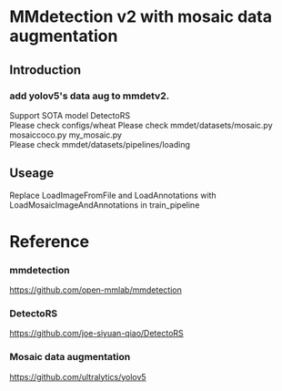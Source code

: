 # MMdetection v2 with mosaic data augmentation

## Introduction
### add yolov5's data aug to mmdetv2.  
Support SOTA model DetectoRS    
Please check configs/wheat
Please check mmdet/datasets/mosaic.py mosaiccoco.py my_mosaic.py  
Please check mmdet/datasets/pipelines/loading  


## Useage
Replace LoadImageFromFile and LoadAnnotations with LoadMosaicImageAndAnnotations in train_pipeline

# Reference 
### mmdetection
https://github.com/open-mmlab/mmdetection
### DetectoRS
https://github.com/joe-siyuan-qiao/DetectoRS
### Mosaic data augmentation
https://github.com/ultralytics/yolov5
